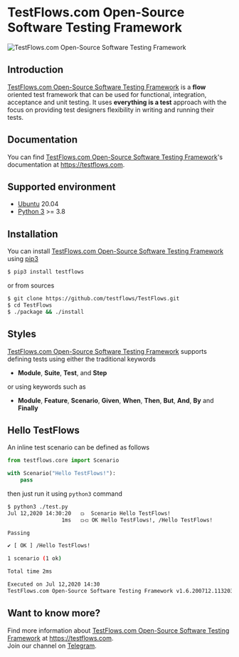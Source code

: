 # TestFlows.com Open-Source Software Testing Framework

![TestFlows.com Open-Source Software Testing Framework](https://raw.githubusercontent.com/testflows/TestFlows-ArtWork/master/images/logo.png)

## Introduction

[TestFlows.com Open-Source Software Testing Framework] is a **flow** oriented test framework that can be used for functional,
integration, acceptance and unit testing. It uses **everything is a test** approach
with the focus on providing test designers flexibility in writing and running their tests.

## Documentation

You can find [TestFlows.com Open-Source Software Testing Framework]'s documentation at https://testflows.com.

## Supported environment

* [Ubuntu] 20.04
* [Python 3] >= 3.8

## Installation

You can install [TestFlows.com Open-Source Software Testing Framework] using [pip3]

```bash
$ pip3 install testflows
```

or from sources

```bash
$ git clone https://github.com/testflows/TestFlows.git
$ cd TestFlows
$ ./package && ./install
```

## Styles

[TestFlows.com Open-Source Software Testing Framework] supports defining tests using either the traditional keywords

*  **Module**, **Suite**, **Test**, and **Step**

or using keywords such as

* **Module**, **Feature**, **Scenario**, **Given**, **When**, **Then**, **But**, **And**, **By** and **Finally**

## Hello TestFlows

An inline test scenario can be defined as follows

```python
from testflows.core import Scenario

with Scenario("Hello TestFlows!"):
    pass
```

then just run it using `python3` command

```bash
$ python3 ./test.py 
Jul 12,2020 14:30:20   ⟥  Scenario Hello TestFlows!
                 1ms   ⟥⟤ OK Hello TestFlows!, /Hello TestFlows!

Passing

✔ [ OK ] /Hello TestFlows!

1 scenario (1 ok)

Total time 2ms

Executed on Jul 12,2020 14:30
TestFlows.com Open-Source Software Testing Framework v1.6.200712.1132037
```

## Want to know more?

Find more information about [TestFlows.com Open-Source Software Testing Framework] at https://testflows.com.   
Join our channel on [Telegram].

[TestFlows.com Open-Source Software Testing Framework]: https://testflows.com
[Telegram]: https://telegram.me/testflows
[pip3]: https://github.com/pypa/pip
[Python 3]: https://www.python.org/
[Ubuntu]: https://ubuntu.com/ 
